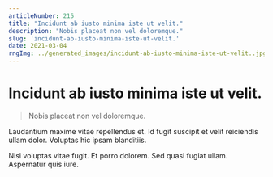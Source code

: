 ```yaml
---
articleNumber: 215
title: "Incidunt ab iusto minima iste ut velit."
description: "Nobis placeat non vel doloremque."
slug: 'incidunt-ab-iusto-minima-iste-ut-velit.'
date: 2021-03-04
rngImg: ../generated_images/incidunt-ab-iusto-minima-iste-ut-velit..jpg
---
```


# Incidunt ab iusto minima iste ut velit.

> Nobis placeat non vel doloremque.

Laudantium maxime vitae repellendus et. Id fugit suscipit et velit reiciendis ullam dolor. Voluptas hic ipsam blanditiis.
 Nisi voluptas vitae fugit. Et porro dolorem. Sed quasi fugiat ullam. Aspernatur quis iure.
